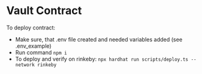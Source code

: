 # Vault Contract

To deploy contract:

- Make sure, that .env file created and needed variables added (see .env_example)
- Run command `npm i`
- To deploy and verify on rinkeby: `npx hardhat run scripts/deploy.ts --network rinkeby`
